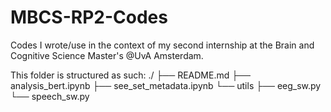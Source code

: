 # MBCS-RP2-Codes
Codes I wrote/use in the context of my second internship at the Brain and Cognitive Science Master's @UvA Amsterdam.

This folder is structured as such:
./
├── README.md
├── analysis_bert.ipynb
├── see_set_metadata.ipynb
└── utils
    ├── eeg_sw.py
    └── speech_sw.py
